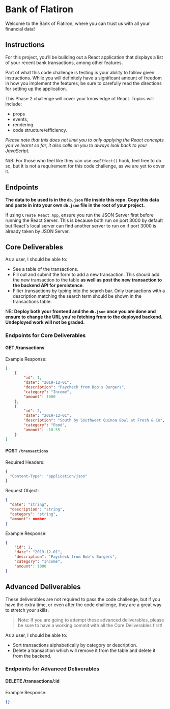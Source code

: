 # Bank of Flatiron

Welcome to the Bank of Flatiron, where you can trust us with all your financial data!


## Instructions

For this project, you’ll be building out a React application that displays a list of your recent bank transactions, among other features.

Part of what this code challenge is testing is your ability to follow given instructions. While you will definitely have a significant amount of freedom in how you implement the features, be sure to carefully read the directions for setting up the application.

This Phase 2 challenge will cover your knowledge of React. 
Topics will include:
- props 
- events, 
- rendering 
- code structure/efficiency. 

*Please note that this does not limit you to only applying the React concepts you've learnt so far, it also calls on you to always look back to your JavaScript.*

N/B: For those who feel like they can use `useEffect()` hook, feel free to do so, but it is not a requirement for this code challenge, as we are yet to cover it.

## Endpoints

**The data to be used is in the `db.json` file inside this repo. Copy this data and paste in into your own `db.json` file in the root of your project.**

If using `Create React App`, ensure you run the JSON Server first before running the React Server. This is because both run on port 3000 by default but React's local server can find another server to run on if port 3000 is already taken by JSON Server.

## Core Deliverables

As a user, I should be able to:

- See a table of the transactions.
- Fill out and submit the form to add a new transaction. This should add the new transaction to the table **as well as post the new transaction to the backend API for persistence**.
- Filter transactions by typing into the search bar. Only transactions with a description matching the search term should be shown in the transactions table.

NB: **Deploy both your frontend and the `db.json` once you are done and ensure to change the URL you're fetching from to the deployed backend. Undeployed work will not be graded.**

### Endpoints for Core Deliverables

#### GET /transactions

Example Response:

```json
[
	{
		"id": 1,
		"date": "2019-12-01",
		"description": "Paycheck from Bob's Burgers",
		"category": "Income",
		"amount": 1000
	},
	{
		"id": 2,
		"date": "2019-12-01",
		"description": "South by Southwest Quinoa Bowl at Fresh & Co",
		"category": "Food",
		"amount": -10.55
	}
]
```

#### POST `/transactions`

Required Headers:

```js
{
  "Content-Type": "application/json"
}
```

Request Object:

```json
{
  "date": "string",
  "description": "string",
  "category": "string",
  "amount": number
}
```

Example Response:

```json
{
	"id": 1,
	"date": "2019-12-01",
	"description": "Paycheck from Bob's Burgers",
	"category": "Income",
	"amount": 1000
}
```

## Advanced Deliverables

These deliverables are not required to pass the code challenge, but if you have
the extra time, or even after the code challenge, they are a great way to
stretch your skills.

> Note: If you are going to attempt these advanced deliverables, please be sure to have a working commit with all the Core Deliverables first!

As a user, I should be able to:

- Sort transactions alphabetically by category or description.
- Delete a transaction which will remove it from the table and delete it from the backend.

### Endpoints for Advanced Deliverables

#### DELETE /transactions/:id

Example Response:

```json
{}
```
